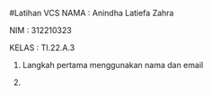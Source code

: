 #Latihan VCS
NAMA : Anindha Latiefa Zahra

NIM : 312210323

KELAS : TI.22.A.3 

1. Langkah pertama menggunakan nama dan email



2. 
